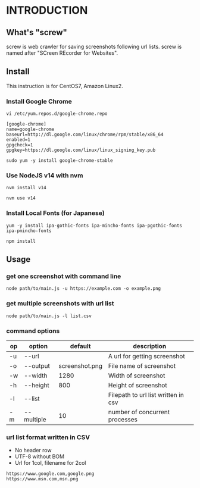 INTRODUCTION
============

What's "screw"
--------------

 screw is web crawler for saving screenshots following url lists.
 screw is named after "SCreen REcorder for Websites".

Install
-------

 This instruction is for CentOS7, Amazon Linux2. 

### Install Google Chrome

`vi /etc/yum.repos.d/google-chrome.repo `

```
[google-chrome]
name=google-chrome
baseurl=http://dl.google.com/linux/chrome/rpm/stable/x86_64
enabled=1
gpgcheck=1
gpgkey=https://dl.google.com/linux/linux_signing_key.pub
```

`sudo yum -y install google-chrome-stable` 

### Use NodeJS v14 with nvm

`nvm install v14`

`nvm use v14`

### Install Local Fonts (for Japanese)

`yum -y install ipa-gothic-fonts ipa-mincho-fonts ipa-pgothic-fonts ipa-pmincho-fonts` 

`npm install` 


Usage
-----
### get one screenshot with command line
`node path/to/main.js -u https://example.com -o example.png`

### get multiple screenshots with url list
`node path/to/main.js -l list.csv`

### command options

| op | option     | default        | description                         |
|----|------------|----------------|-------------------------------------|
| -u | --url      |                | A url for getting screenshot        |
| -o | --output   | screenshot.png | File name of screenshot             |
| -w | --width    | 1280           | Width of screenshot                 |
| -h | --height   | 800            | Height of screenshot                |
| -l | --list     |                | Filepath to url list written in csv | 
| -m | --multiple | 10             | number of concurrent processes      |

### url list format written in CSV
* No header row 
* UTF-8 without BOM
* Url for 1col, filename for 2col

```urllist.csv
https://www.google.com,google.png
https://www.msn.com,msn.png
```